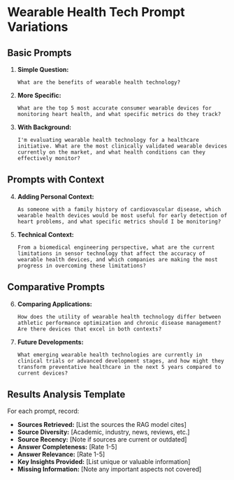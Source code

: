 # Wearable Health Tech Prompt Variations

## Basic Prompts

1. **Simple Question:**
   ```
   What are the benefits of wearable health technology?
   ```

2. **More Specific:**
   ```
   What are the top 5 most accurate consumer wearable devices for monitoring heart health, and what specific metrics do they track?
   ```

3. **With Background:**
   ```
   I'm evaluating wearable health technology for a healthcare initiative. What are the most clinically validated wearable devices currently on the market, and what health conditions can they effectively monitor?
   ```

## Prompts with Context

4. **Adding Personal Context:**
   ```
   As someone with a family history of cardiovascular disease, which wearable health devices would be most useful for early detection of heart problems, and what specific metrics should I be monitoring?
   ```

5. **Technical Context:**
   ```
   From a biomedical engineering perspective, what are the current limitations in sensor technology that affect the accuracy of wearable health devices, and which companies are making the most progress in overcoming these limitations?
   ```

## Comparative Prompts

6. **Comparing Applications:**
   ```
   How does the utility of wearable health technology differ between athletic performance optimization and chronic disease management? Are there devices that excel in both contexts?
   ```

7. **Future Developments:**
   ```
   What emerging wearable health technologies are currently in clinical trials or advanced development stages, and how might they transform preventative healthcare in the next 5 years compared to current devices?
   ```

## Results Analysis Template

For each prompt, record:

- **Sources Retrieved:** [List the sources the RAG model cites]
- **Source Diversity:** [Academic, industry, news, reviews, etc.]
- **Source Recency:** [Note if sources are current or outdated]
- **Answer Completeness:** [Rate 1-5]
- **Answer Relevance:** [Rate 1-5]
- **Key Insights Provided:** [List unique or valuable information]
- **Missing Information:** [Note any important aspects not covered]
